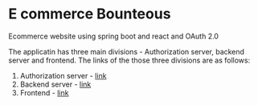 # E commerce Bounteous
Ecommerce website using spring boot and react and OAuth 2.0

The applicatin has three main divisions - Authorization server, backend server and frontend. The links of the those three divisions are as follows: 

1. Authorization server - [link](https://github.com/saravanankish/e-commerce-authorization)
2. Backend server - [link](https://github.com/saravanankish/e-commerce-backend)
3. Frontend - [link](https://github.com/saravanankish/e-commerce-frontend)
